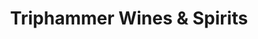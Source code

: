 ---
title: "Triphammer Wines & Spirits"
url: /ithaca/triphammer-wines-and-spirits/
shop: alcohol
---